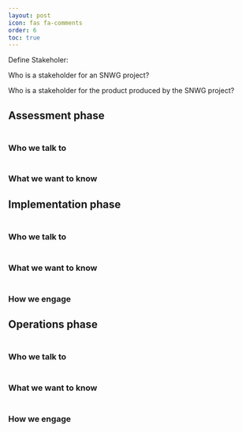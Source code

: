 ```yaml
---
layout: post
icon: fas fa-comments
order: 6
toc: true
---
```


Define Stakeholer:

Who is a stakeholder for an SNWG project?

Who is a stakeholder for the product produced by the SNWG project? 
<br>


## Assessment phase
### <br> Who we talk to
### <br> What we want to know

## Implementation phase
### <br> Who we talk to
### <br> What we want to know
### <br> How we engage 

## Operations phase
### <br> Who we talk to
### <br> What we want to know
### <br> How we engage 
